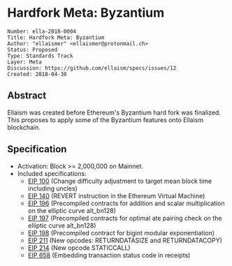 # Hardfork Meta: Byzantium

    Number: ella-2018-0004
    Title: Hardfork Meta: Byzantium
    Author: "ellaismer" <ellaismer@protonmail.ch>
    Status: Proposed
    Type: Standards Track
    Layer: Meta
    Discussion: https://github.com/ellaism/specs/issues/12
    Created: 2018-04-30

## Abstract

Ellaism was created before Ethereum's Byzantium hard fork was finalized. This proposes to apply some of the Byzantium features onto Ellaism blockchain.

## Specification

* Activation: Block >= 2,000,000 on Mainnet.
* Included specifications:
  * [EIP 100](http://eips.ethereum.org/EIPS/eip-100) (Change difficulty adjustment to target mean block time including uncles)
  * [EIP 140](http://eips.ethereum.org/EIPS/eip-140) (REVERT instruction in the Ethereum Virtual Machine)
  * [EIP 196](http://eips.ethereum.org/EIPS/eip-196) (Precompiled contracts for addition and scalar multiplication on the elliptic curve alt_bn128)
  * [EIP 197](http://eips.ethereum.org/EIPS/eip-197) (Precompiled contracts for optimal ate pairing check on the elliptic curve alt_bn128)
  * [EIP 198](http://eips.ethereum.org/EIPS/eip-198) (Precompiled contract for bigint modular exponentiation)
  * [EIP 211](http://eips.ethereum.org/EIPS/eip-211) (New opcodes: RETURNDATASIZE and RETURNDATACOPY)
  * [EIP 214](http://eips.ethereum.org/EIPS/eip-214) (New opcode STATICCALL)
  * [EIP 658](http://eips.ethereum.org/EIPS/eip-658) (Embedding transaction status code in receipts)
